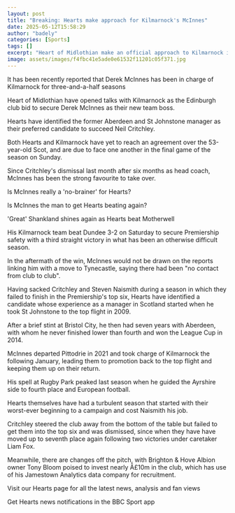 ```yaml
---
layout: post
title: "Breaking: Hearts make approach for Kilmarnock's McInnes"
date: 2025-05-12T15:58:29
author: "badely"
categories: [Sports]
tags: []
excerpt: "Heart of Midlothian make an official approach to Kilmarnock in a bid to secure Derek McInnes as their new team boss."
image: assets/images/f4fbc41e5ade0e61532f11201c05f371.jpg
---
```


It has been recently reported that Derek McInnes has been in charge of Kilmarnock for three-and-a-half seasons

Heart of Midlothian have opened talks with Kilmarnock as the Edinburgh club bid to secure Derek McInnes as their new team boss.

Hearts have identified the former Aberdeen and St Johnstone manager as their preferred candidate to succeed Neil Critchley.

Both Hearts and Kilmarnock have yet to reach an agreement over the 53-year-old Scot, and are due to face one another in the final game of the season on Sunday.

Since Critchley's dismissal last month after six months as head coach, McInnes has been the strong favourite to take over.

Is McInnes really a 'no-brainer' for Hearts?

Is McInnes the man to get Hearts beating again?

'Great' Shankland shines again as Hearts beat Motherwell

His Kilmarnock team beat Dundee 3-2 on Saturday to secure Premiership safety with a third straight victory in what has been an otherwise difficult season. 

In the aftermath of the win, McInnes would not be drawn on the reports linking him with a move to Tynecastle, saying there had been "no contact from club to club".

Having sacked Critchley and Steven Naismith during a season in which they failed to finish in the Premiership's top six, Hearts have identified a candidate whose experience as a manager in Scotland started when he took St Johnstone to the top flight in 2009.

After a brief stint at Bristol City, he then had seven years with Aberdeen, with whom he never finished lower than fourth and won the League Cup in 2014.

McInnes departed Pittodrie in 2021 and took charge of Kilmarnock the following January, leading them to promotion back to the top flight and keeping them up on their return.

His spell at Rugby Park peaked last season when he guided the Ayrshire side to fourth place and European football.

Hearts themselves have had a turbulent season that started with their worst-ever beginning to a campaign and cost Naismith his job.

Critchley steered the club away from the bottom of the table but failed to get them into the top six and was dismissed, since when they have have moved up to seventh place again following two victories under caretaker Liam Fox.

Meanwhile, there are changes off the pitch, with Brighton & Hove Albion owner Tony Bloom poised to invest nearly Â£10m in the club, which has use of his Jamestown Analytics data company for recruitment.

Visit our Hearts page for all the latest news, analysis and fan views

Get Hearts news notifications in the BBC Sport app

